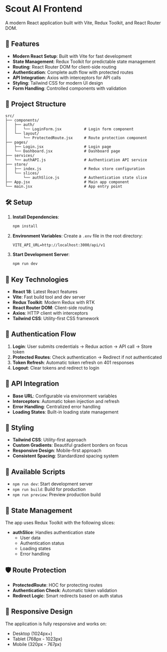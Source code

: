 # Scout AI Frontend

A modern React application built with Vite, Redux Toolkit, and React Router DOM.

## 🚀 Features

- **Modern React Setup**: Built with Vite for fast development
- **State Management**: Redux Toolkit for predictable state management
- **Routing**: React Router DOM for client-side routing
- **Authentication**: Complete auth flow with protected routes
- **API Integration**: Axios with interceptors for API calls
- **Styling**: Tailwind CSS for modern UI design
- **Form Handling**: Controlled components with validation

## 📁 Project Structure

```
src/
├── components/
│   ├── auth/
│   │   └── LoginForm.jsx          # Login form component
│   └── layout/
│       └── ProtectedRoute.jsx     # Route protection component
├── pages/
│   ├── Login.jsx                  # Login page
│   └── Dashboard.jsx              # Dashboard page
├── services/
│   └── authAPI.js                 # Authentication API service
├── store/
│   ├── index.js                   # Redux store configuration
│   └── slices/
│       └── authSlice.js           # Authentication state slice
├── App.jsx                        # Main app component
└── main.jsx                       # App entry point
```

## 🛠️ Setup

1. **Install Dependencies**:
   ```bash
   npm install
   ```

2. **Environment Variables**:
   Create a `.env` file in the root directory:
   ```env
   VITE_API_URL=http://localhost:3000/api/v1
   ```

3. **Start Development Server**:
   ```bash
   npm run dev
   ```

## 🔧 Key Technologies

- **React 18**: Latest React features
- **Vite**: Fast build tool and dev server
- **Redux Toolkit**: Modern Redux with RTK
- **React Router DOM**: Client-side routing
- **Axios**: HTTP client with interceptors
- **Tailwind CSS**: Utility-first CSS framework

## 🔐 Authentication Flow

1. **Login**: User submits credentials → Redux action → API call → Store token
2. **Protected Routes**: Check authentication → Redirect if not authenticated
3. **Token Refresh**: Automatic token refresh on 401 responses
4. **Logout**: Clear tokens and redirect to login

## 📡 API Integration

- **Base URL**: Configurable via environment variables
- **Interceptors**: Automatic token injection and refresh
- **Error Handling**: Centralized error handling
- **Loading States**: Built-in loading state management

## 🎨 Styling

- **Tailwind CSS**: Utility-first approach
- **Custom Gradients**: Beautiful gradient borders on focus
- **Responsive Design**: Mobile-first approach
- **Consistent Spacing**: Standardized spacing system

## 🚀 Available Scripts

- `npm run dev`: Start development server
- `npm run build`: Build for production
- `npm run preview`: Preview production build

## 🔄 State Management

The app uses Redux Toolkit with the following slices:

- **authSlice**: Handles authentication state
  - User data
  - Authentication status
  - Loading states
  - Error handling

## 🛡️ Route Protection

- **ProtectedRoute**: HOC for protecting routes
- **Authentication Check**: Automatic token validation
- **Redirect Logic**: Smart redirects based on auth status

## 📱 Responsive Design

The application is fully responsive and works on:
- Desktop (1024px+)
- Tablet (768px - 1023px)
- Mobile (320px - 767px)
